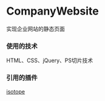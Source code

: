 # CompanyWebsite
实现企业网站的静态页面
### 使用的技术 
HTML、CSS、jQuery、PS切片技术
### 引用的插件
[isotope](https://isotope.metafizzy.co/)

